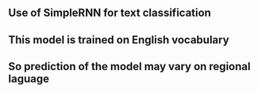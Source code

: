 ## Use of SimpleRNN for text classification

## This model is trained on English vocabulary
## So prediction of the model may vary on regional laguage